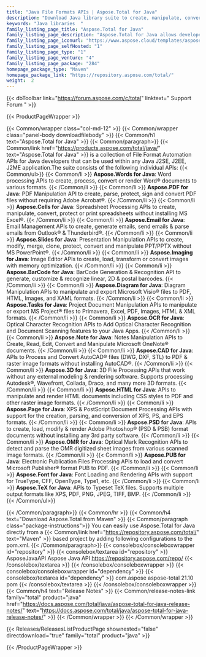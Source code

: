 ```yaml
---
title: "Java File Formats APIs | Aspose.Total for Java"
description: "Download Java library suite to create, manipulate, convert, render & print Microsoft Word, Excel, PowerPoint, Outlook, Publisher, Visio, Project & OneNote files. Package also includes APIs for PDF, Photoshop, CAD, GIS & 3D file formats as well as APIs for barcodes, OCR & OMR. "
keywords: "Java libraries  "
family_listing_page_title: "Aspose.Total for Java"
family_listing_page_description: "Aspose.Total for Java allows developers to build incredibly versatile file processing systems capable of handling 100+ popular file formats. Java SE or EE application programmers can enhance their applications with the ability to load, create, modify, render and inter-convert files from Microsoft Office, OpenOffice, Visio, Project, CAD and many other commonly used format categories."
family_listing_page_iconurl: "https://www.aspose.cloud/templates/aspose/App_Themes/V3/images/total/272x272/aspose_total-for-java-min.png"
family_listing_page_selfHosted: "1"
family_listing_page_type: "1"
family_listing_page_venture: "4"
family_listing_page_package: "284"
homepage_package_type: "Maven"
homepage_package_link: "https://repository.aspose.com/total/"
weight:  2
---
```


{{< dbToolbar link="https://forum.aspose.com/c/total" linktext=" Support Forum " >}}


{{< ProductPageWrapper >}}

<!-- ProductPageContent-->
{{< Common/wrapper class="col-md-12" >}}
{{< Common/wrapper class="panel-body downloadfilebody" >}}
{{< Common/h1 text="Aspose.Total for Java" >}}
{{< Common/paragraph>}}
{{< Common/link href="https://products.aspose.com/total/java/" text="Aspose.Total for Java"  >}} is a collection of File Format Automation APIs for Java developers that can be used within any Java J2SE, J2EE, J2ME application.The suite consists of the following individual APIs: {{< Common/ul>}}
    {{< Common/li >}} <b>Aspose.Words for Java</b>: Word processing APIs to create, process, convert or render Word® documents to various formats. {{< /Common/li >}}
   {{< Common/li >}} <b>Aspose.PDF for Java</b>: PDF Manipulation API to create, parse, protect, sign and convert PDF files without requiring Adobe Acrobat®. {{< /Common/li >}}
   {{< Common/li >}} <b>Aspose.Cells for Java</b>: Spreadsheet Processing APIs to create, manipulate, convert, protect or print spreadsheets without installing MS Excel®. {{< /Common/li >}}
   {{< Common/li >}} <b>Aspose.Email for Java</b>: Email Management APIs to create, generate emails, send emails & parse emails from Outlook® & Thunderbird®. {{< /Common/li >}}
   {{< Common/li >}} <b>Aspose.Slides for Java</b>: Presentation Manipulation APIs to create, modify, merge, clone, protect, convert and manipulate PPT/PPTX without MS PowerPoint®. {{< /Common/li >}}
   {{< Common/li >}} <b>Aspose.Imaging for Java</b>: Image Editor APIs to create, load, transform or convert images with memory optimization. {{< /Common/li >}}
   {{< Common/li >}} <b>Aspose.BarCode for Java</b>: BarCode Generation & Recognition API to generate, customize & recognize linear, 2D & postal barcodes. {{< /Common/li >}}
   {{< Common/li >}} <b>Aspose.Diagram for Java</b>: Diagram Manipulation APIs to manipulate and export Microsoft Visio® files to PDF, HTML, Images, and XAML formats. {{< /Common/li >}}
   {{< Common/li >}} <b>Aspose.Tasks for Java</b>: Project Document Manipulation APIs to manipulate or export MS Project® files to Primavera, Excel, PDF, Images, HTML & XML formats. {{< /Common/li >}}
   {{< Common/li >}} <b>Aspose.OCR for Java</b>: Optical Character Recognition APIs to Add Optical Character Recognition and Document Scanning features to your Java Apps. {{< /Common/li >}}
   {{< Common/li >}} <b>Aspose.Note for Java</b>: Notes Manipulation APIs to Create, Read, Edit, Convert and Manipulate Microsoft OneNote® documents. {{< /Common/li >}}
   {{< Common/li >}} <b>Aspose.CAD for Java</b>: APIs to Process and Convert AutoCAD® files (DWG, DXF, STL) to PDF & raster image formats without installing AutoCAD®. {{< /Common/li >}}
   {{< Common/li >}} <b>Aspose.3D for Java</b>: 3D File Processing APIs that work without any external modeling & rendering software. Supports processing Autodesk®, Wavefront, Collada, Draco, and many more 3D formats. {{< /Common/li >}}
   {{< Common/li >}} <b>Aspose.HTML for Java</b>: APIs to manipulate and render HTML documents including CSS styles to PDF and other raster image formats. {{< /Common/li >}}
   {{< Common/li >}} <b>Aspose.Page for Java</b>: XPS & PostScript Document Processing APIs with support for the creation, parsing, and conversion of XPS, PS, and EPS formats. {{< /Common/li >}}
   {{< Common/li >}} <b>Aspose.PSD for Java</b>: APIs to create, load, modify & render Adobe Photoshop® (PSD & PSB) format documents without installing any 3rd party software. {{< /Common/li >}}
   {{< Common/li >}} <b>Aspose.OMR for Java</b>: Optical Mark Recognition APIs to detect and parse the OMR digitized sheet images from various scanned image formats. {{< /Common/li >}}
   {{< Common/li >}} <b>Aspose.PUB for Java</b>: Electronic Publication Files Processing APIs to load and convert Microsoft Publisher® format PUB to PDF. {{< /Common/li >}}
   {{< Common/li >}} <b>Aspose.Font for Java</b>: Font Loading and Rendering APIs with support for TrueType, CFF, OpenType, Type1, etc. {{< /Common/li >}}
   {{< Common/li >}} <b>Aspose.TeX for Java</b>: APIs to Typeset TeX files. Supports multiple output formats like XPS, PDF, PNG, JPEG, TIFF, BMP. {{< /Common/li >}}
 {{< /Common/ul>}}

{{< /Common/paragraph>}}
{{< Common/hr >}}
{{< Common/h4 text="Download Aspose.Total from Maven"  >}}
{{< Common/paragraph class="package-instructions">}}
You can easily use Aspose.Total for Java directly from a {{< Common/link href="https://repository.aspose.com/total/" text="Maven"  >}} based project by adding following configurations to the pom.xml.
 {{< /Common/paragraph>}}
{{< consolebox/consoleboxwrapper id="repository" >}}
       {{< consolebox/textarea id="repository" >}} <repository>
      <id>AsposeJavaAPI</id>
      <name>Aspose Java API</name>
      <url>https://repository.aspose.com/repo/</url>
</repository> {{< /consolebox/textarea >}}
{{< /consolebox/consoleboxwrapper >}}
{{< consolebox/consoleboxwrapper id="dependency" >}}
       {{< consolebox/textarea id="dependency" >}} <dependency>
    <groupId>com.aspose</groupId>
    <artifactId>aspose-total</artifactId>
    <version>21.10</version>
    <type>pom</type>
</dependency> {{< /consolebox/textarea >}}
{{< /consolebox/consoleboxwrapper >}}
{{< Common/h4 text="Release Notes"  >}}
{{< Common/release-notes-link family="total" product="java" href="https://docs.aspose.com/total/java/aspose-total-for-java-release-notes/" text="https://docs.aspose.com/total/java/aspose-total-for-java-release-notes/"  >}}
{{< /Common/wrapper >}}
{{< /Common/wrapper >}}

<!-- /ProductPageContent-->



<!-- ReleasesListProductPage-->
   {{< Releases/ReleasesListProductPage shownested="false"  directdownload="true" family="total" product="java" >}}
<!-- /ReleasesListProductPage-->

{{< /ProductPageWrapper >}}
